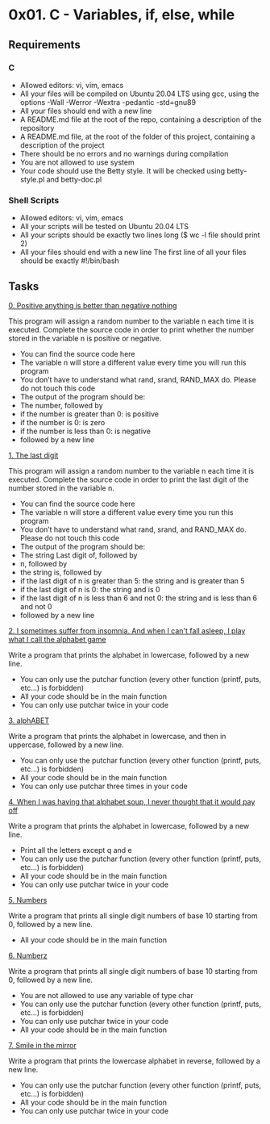# 0x01. C - Variables, if, else, while

## Requirements

### C
* Allowed editors: vi, vim, emacs
* All your files will be compiled on Ubuntu 20.04 LTS using gcc, using the options -Wall -Werror -Wextra -pedantic -std=gnu89
* All your files should end with a new line
* A README.md file at the root of the repo, containing a description of the repository
* A README.md file, at the root of the folder of this project, containing a description of the project
* There should be no errors and no warnings during compilation
* You are not allowed to use system
* Your code should use the Betty style. It will be checked using betty-style.pl and betty-doc.pl

### Shell Scripts
* Allowed editors: vi, vim, emacs
* All your scripts will be tested on Ubuntu 20.04 LTS
* All your scripts should be exactly two lines long ($ wc -l file should print 2)
* All your files should end with a new line
The first line of all your files should be exactly #!/bin/bash

## Tasks
[0. Positive anything is better than negative nothing](https://github.com/Mfuseini10/alx-low_level_programming/blob/master/0x01-variables_if_else_while/0-positive_or_negative.c)

This program will assign a random number to the variable n each time it is executed. Complete the source code in order to print whether the number stored in the variable n is positive or negative.
* You can find the source code here
* The variable n will store a different value every time you will run this program
* You don’t have to understand what rand, srand, RAND_MAX do. Please do not touch this code
* The output of the program should be:
 * The number, followed by
  * if the number is greater than 0: is positive
  * if the number is 0: is zero
  * if the number is less than 0: is negative
 * followed by a new line

[1. The last digit](https://github.com/Mfuseini10/alx-low_level_programming/blob/master/0x01-variables_if_else_while/1-last_digit.c)

This program will assign a random number to the variable n each time it is executed. Complete the source code in order to print the last digit of the number stored in the variable n.
* You can find the source code here
* The variable n will store a different value every time you run this program
* You don’t have to understand what rand, srand, and RAND_MAX do. Please do not touch this code
* The output of the program should be:
 * The string Last digit of, followed by
 * n, followed by
 * the string is, followed by
  * if the last digit of n is greater than 5: the string and is greater than 5
  * if the last digit of n is 0: the string and is 0
  * if the last digit of n is less than 6 and not 0: the string and is less than 6 and not 0
 * followed by a new line
  
[2. I sometimes suffer from insomnia. And when I can't fall asleep, I play what I call the alphabet game](https://github.com/Mfuseini10/alx-low_level_programming/blob/master/0x01-variables_if_else_while/2-print_alphabet.c)

Write a program that prints the alphabet in lowercase, followed by a new line.
* You can only use the putchar function (every other function (printf, puts, etc…) is forbidden)
* All your code should be in the main function
* You can only use putchar twice in your code

[3. alphABET](https://github.com/Mfuseini10/alx-low_level_programming/blob/master/0x01-variables_if_else_while/3-print_alphabets.c)

Write a program that prints the alphabet in lowercase, and then in uppercase, followed by a new line.
* You can only use the putchar function (every other function (printf, puts, etc…) is forbidden)
* All your code should be in the main function
* You can only use putchar three times in your code

[4. When I was having that alphabet soup, I never thought that it would pay off](https://github.com/Mfuseini10/alx-low_level_programming/blob/master/0x01-variables_if_else_while/4-print_alphabt.c)

Write a program that prints the alphabet in lowercase, followed by a new line.
* Print all the letters except q and e
* You can only use the putchar function (every other function (printf, puts, etc…) is forbidden)
* All your code should be in the main function
* You can only use putchar twice in your code

[5. Numbers](https://github.com/Mfuseini10/alx-low_level_programming/blob/master/0x01-variables_if_else_while/5-print_numbers.c)

Write a program that prints all single digit numbers of base 10 starting from 0, followed by a new line.
* All your code should be in the main function

[6. Numberz](https://github.com/Mfuseini10/alx-low_level_programming/blob/master/0x01-variables_if_else_while/6-print_numberz.c)

Write a program that prints all single digit numbers of base 10 starting from 0, followed by a new line.
* You are not allowed to use any variable of type char
* You can only use the putchar function (every other function (printf, puts, etc…) is forbidden)
* You can only use putchar twice in your code
* All your code should be in the main function

[7. Smile in the mirror](https://github.com/Mfuseini10/alx-low_level_programming/blob/master/0x01-variables_if_else_while/7-print_tebahpla.c)

Write a program that prints the lowercase alphabet in reverse, followed by a new line.
* You can only use the putchar function (every other function (printf, puts, etc…) is forbidden)
* All your code should be in the main function
* You can only use putchar twice in your code
